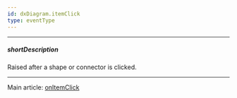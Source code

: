 ```yaml
---
id: dxDiagram.itemClick
type: eventType
---
```

---
##### shortDescription
Raised after a shape or connector is clicked.

---
Main article: [onItemClick](/api-reference/10%20UI%20Components/dxDiagram/1%20Configuration/onItemClick.md '/Documentation/ApiReference/UI_Components/dxDiagram/Configuration/#onItemClick')